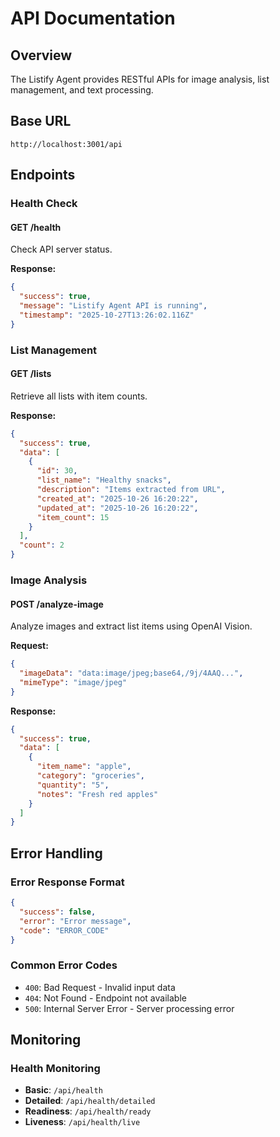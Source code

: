 # API Documentation

## Overview

The Listify Agent provides RESTful APIs for image analysis, list management, and text processing.

## Base URL

```
http://localhost:3001/api
```

## Endpoints

### Health Check

#### GET /health
Check API server status.

**Response:**
```json
{
  "success": true,
  "message": "Listify Agent API is running",
  "timestamp": "2025-10-27T13:26:02.116Z"
}
```

### List Management

#### GET /lists
Retrieve all lists with item counts.

**Response:**
```json
{
  "success": true,
  "data": [
    {
      "id": 30,
      "list_name": "Healthy snacks",
      "description": "Items extracted from URL",
      "created_at": "2025-10-26 16:20:22",
      "updated_at": "2025-10-26 16:20:22",
      "item_count": 15
    }
  ],
  "count": 2
}
```

### Image Analysis

#### POST /analyze-image
Analyze images and extract list items using OpenAI Vision.

**Request:**
```json
{
  "imageData": "data:image/jpeg;base64,/9j/4AAQ...",
  "mimeType": "image/jpeg"
}
```

**Response:**
```json
{
  "success": true,
  "data": [
    {
      "item_name": "apple",
      "category": "groceries",
      "quantity": "5",
      "notes": "Fresh red apples"
    }
  ]
}
```

## Error Handling

### Error Response Format
```json
{
  "success": false,
  "error": "Error message",
  "code": "ERROR_CODE"
}
```

### Common Error Codes
- `400`: Bad Request - Invalid input data
- `404`: Not Found - Endpoint not available
- `500`: Internal Server Error - Server processing error

## Monitoring

### Health Monitoring
- **Basic**: `/api/health`
- **Detailed**: `/api/health/detailed`
- **Readiness**: `/api/health/ready`
- **Liveness**: `/api/health/live`